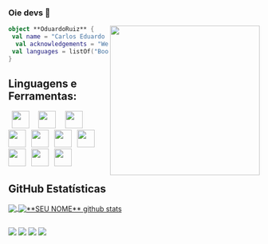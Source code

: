 ### Oie devs 👋




<img align="right" width="300" src="https://i2.wp.com/allhtaccess.info/wp-content/uploads/2018/03/programming.gif?fit=1281%2C716&ssl=1" />

```kotlin
object **OduardoRuiz** {
 val name = "Carlos Eduardo Ruiz"
  val acknowledgements = "Web Developer"
 val languages = listOf("Bootstrap", "CSS", "Laravel", "PHP", "Kotlin", "Angular") 
}
```







## **Linguagens e Ferramentas:**  
<div>
 <code> <img width="35" heigth="25" src="https://cdn.jsdelivr.net/gh/devicons/devicon/icons/javascript/javascript-original.svg" /> </code>
 <code> <img width="35" heigth="25" src="https://cdn.jsdelivr.net/gh/devicons/devicon/icons/laravel/laravel-plain-wordmark.svg" /> </code>
 <code> <img width="35" heigth="25" src="https://cdn.jsdelivr.net/gh/devicons/devicon/icons/angularjs/angularjs-plain.svg" /> </code>
 <code> <img width="35" heigth="25" src="https://cdn.jsdelivr.net/gh/devicons/devicon/icons/php/php-plain.svg" /></code>
 <code> <img width="35" heigth="25" src="https://cdn.jsdelivr.net/gh/devicons/devicon/icons/html5/html5-plain.svg" /></code>
 <code> <img width="35" heigth="25" src="https://cdn.jsdelivr.net/gh/devicons/devicon/icons/bootstrap/bootstrap-plain.svg" /></code>
 <code> <img width="35" heigth="25" src="https://cdn.jsdelivr.net/gh/devicons/devicon/icons/css3/css3-plain.svg" /></code>
 <code> <img width="35" heigth="25" src="https://cdn.jsdelivr.net/gh/devicons/devicon/icons/materialui/materialui-plain.svg" /></code>
 <code> <img width="35" heigth="25" src="https://cdn.jsdelivr.net/gh/devicons/devicon/icons/kotlin/kotlin-plain.svg" /></code>
 <code> <img width="35" heigth="25" src="https://cdn.jsdelivr.net/gh/devicons/devicon/icons/android/android-plain.svg" /></code>



## **GitHub Estatísticas**

<a href="https://github.com/OduardoRuiz">
  <img align="center" src="https://github-readme-stats.vercel.app/api?username=OduardoRuiz&theme=dark&hide_langs_below=1" />
</a>

<a href="https://github.com/OduardoRuiz">
 <img align="center" src="https://github-readme-stats.vercel.app/api/top-langs/?username=OduardoRuiz&hide=html&layout=compact&theme=dark&line_height=27" alt="**SEU NOME** github stats"/>
</a>



</div>

##
<div>
<a href="https://www.linkedin.com/in/oduardoruiz/" target="_blank"><img src="https://img.shields.io/badge/LinkedIn-0077B5?style=for-the-badge&logo=linkedin&logoColor=white" ></a>
<a href="https://www.instagram.com/oduardo_" target="_blank" ><img src="https://img.shields.io/badge/Instagram-E4405F?style=for-the-badge&logo=instagram&logoColor=white"  ></a>
<a href="https://wa.me/message/R5XERYN6P4GOK1" target="_blank"><img src="https://img.shields.io/badge/WhatsApp-25D366?style=for-the-badge&logo=whatsapp&logoColor=white" ></a>
 <a href="carloseduardoruizs@gmail.com"  target="_blank"><img src="https://img.shields.io/badge/Gmail-D14836?style=for-the-badge&logo=gmail&logoColor=white"></a>


</div>
  
